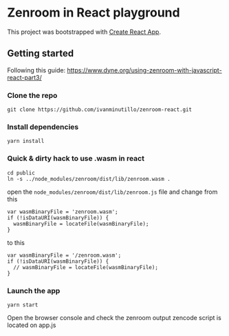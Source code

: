 # Zenroom in React playground

This project was bootstrapped with [Create React App](https://github.com/facebook/create-react-app).

## Getting started
Following this guide: https://www.dyne.org/using-zenroom-with-javascript-react-part3/

### Clone the repo

`git clone https://github.com/ivanminutillo/zenroom-react.git`

### Install dependencies

`yarn install`

### Quick & dirty hack to use .wasm in react

```
cd public
ln -s ../node_modules/zenroom/dist/lib/zenroom.wasm .
```

open the `node_modules/zenroom/dist/lib/zenroom.js` file and change from this

```
var wasmBinaryFile = 'zenroom.wasm';
if (!isDataURI(wasmBinaryFile)) {
  wasmBinaryFile = locateFile(wasmBinaryFile);
}
```

to this


```
var wasmBinaryFile = '/zenroom.wasm';
if (!isDataURI(wasmBinaryFile)) {
  // wasmBinaryFile = locateFile(wasmBinaryFile);
}
```

### Launch the app
`yarn start`

Open the browser console and check the zenroom output
zencode script is located on app.js
